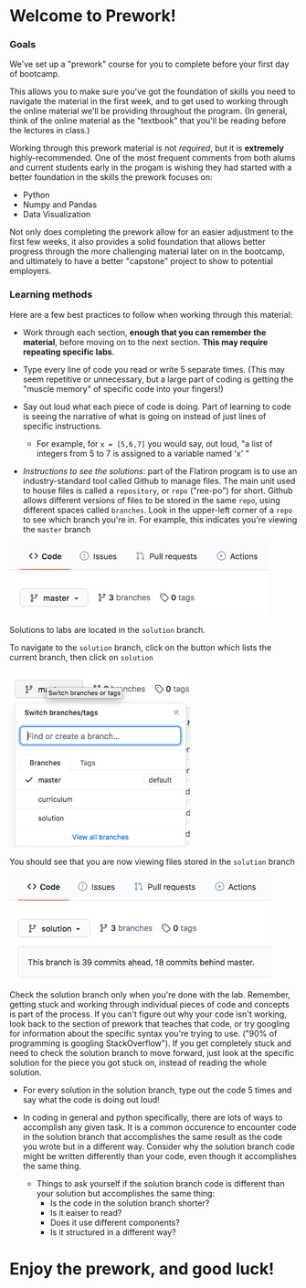 # Welcome to Prework!

### Goals 

We've set up a "prework" course for you to complete before your first day of bootcamp.

This allows you to make sure you've got the foundation of skills you need to navigate the material in the first week, and to get used to working through the online material we'll be providing throughout the program.  (In general, think of the online material as the "textbook" that you'll be reading before the lectures in class.)  

Working through this prework material is not *required*, but it is **extremely** highly-recommended.  One of the most frequent comments from both alums and current students early in the progam is wishing they had started with a better foundation in the skills the prework focuses on:
- Python
- Numpy and Pandas
- Data Visualization

Not only does completing the prework allow for an easier adjustment to the first few weeks, it also provides a solid foundation that allows better progress through the more challenging material later on in the bootcamp, and ultimately to have a better "capstone" project to show to potential employers.


### Learning methods
Here are a few best practices to follow when working through this material:


- Work through each section, **enough that you can remember the material**, before moving on to the next section. **This may require repeating specific labs**.  

- Type every line of code you read or write 5 separate times.  (This may seem repetitive or unnecessary, but a large part of coding is getting the "muscle memory" of specific code into your fingers!)


- Say out loud what each piece of code is doing.  Part of learning to code is seeing the narrative of what is going on instead of just lines of specific instructions.
  - For example, for ```x = [5,6,7]``` you would say, out loud, "a list of integers from 5 to 7 is assigned to a variable named 'x' "
  
  
- *Instructions to see the solutions*: part of the Flatiron program is to use an industry-standard tool called Github to manage files.  The main unit used to house files is called a `repository`, or `repo` ("ree-po") for short.  Github allows different versions of files to be stored in the same `repo`, using different spaces called `branches`. Look in the upper-left corner of a `repo` to see which branch you're in. For example, this indicates you're viewing the `master` branch

![](viz/master_branch.png)

Solutions to labs are located in the `solution` branch.  

To navigate to the `solution` branch, click on the button which lists the current branch, then click on `solution`

![](viz/switching_branches.png)

You should see that you are now viewing files stored in the `solution` branch

![](viz/solution_branch.png)


Check the solution branch only when you're done with the lab.  Remember, getting stuck and working through individual pieces of code and concepts is part of the process.  If you can't figure out why your code isn't working, look back to the section of prework that teaches that code, or try googling for information about the specific syntax you're trying to use.  ("90% of programming is googling StackOverflow").  If you get completely stuck and need to check the solution branch to move forward, just look at the specific solution for the piece you got stuck on, instead of reading the whole solution.

- For every solution in the solution branch, type out the code 5 times and say what the code is doing out loud!

- In coding in general and python specifically, there are lots of ways to accomplish any given task.  It is a common occurence to encounter code in the solution branch that accomplishes the same result as the code you wrote but in a different way.  Consider why the solution branch code might be written differently than your code, even though it accomplishes the same thing.  
  - Things to ask yourself if the solution branch code is different than your solution but accomplishes the same thing: 
    - Is the code in the solution branch shorter?  
    - Is it eaiser to read?  
    - Does it use different components?  
    - Is it structured in a different way?
  
# Enjoy the prework, and good luck! 
